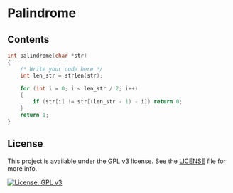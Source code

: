 # Palindrome

## Contents

``` c
int palindrome(char *str)
{
    /* Write your code here */
    int len_str = strlen(str);

    for (int i = 0; i < len_str / 2; i++)
    {
        if (str[i] != str[(len_str - 1) - i]) return 0;
    }
    return 1;
}
```

## License
This project is available under the GPL v3 license. See the [LICENSE](./LICENSE.md) file for more info.

[![License: GPL v3](https://img.shields.io/badge/License-GPLv3-blue.svg)](https://www.gnu.org/licenses/gpl-3.0) 
